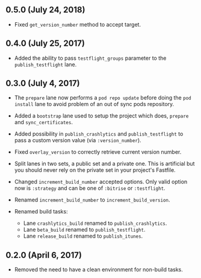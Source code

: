 ## 0.5.0 (July 24, 2018)

* Fixed `get_version_number` method to accept target.

## 0.4.0 (July 25, 2017)

* Added the ability to pass `testflight_groups` parameter to the `publish_testflight` lane.

## 0.3.0 (July 4, 2017)

 * The `prepare` lane now performs a `pod repo update` before doing the
   `pod install` lane to avoid problem of an out of sync pods repository.

 * Added a `bootstrap` lane used to setup the project which does, `prepare` and
   `sync_certificates`.

 * Added possibility in `publish_crashlytics` and `publish_testflight` to pass
   a custom version value (via `:version_number`).

 * Fixed `overlay_version` to correctly retrieve current version number.

 * Split lanes in two sets, a public set and a private one. This is artificial
   but you should never rely on the private set in your project's Fastfile.

 * Changed `increment_build_number` accepted options. Only valid option now is
   `:strategy` and can be one of `:bitrise` or `:testflight`.

 * Renamed `increment_build_number` to `increment_build_version`.

 * Renamed build tasks:
    * Lane `crashlytics_build` renamed to `publish_crashlytics`.
    * Lane `beta_build` renamed to `publish_testflight`.
    * Lane `release_build` renamed to `publish_itunes`.

## 0.2.0 (April 6, 2017)

 * Removed the need to have a clean environment for non-build tasks.
